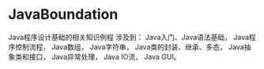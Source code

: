 # JavaBoundation
Java程序设计基础的相关知识例程
涉及到：
Java入门、Java语法基础，
Java程序控制流程，
Java数组，
Java字符串，
Java类的封装、继承、多态，
Java抽象类和接口，
Java异常处理，
Java IO流，
Java GUI。
